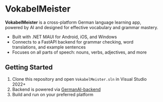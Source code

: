 # VokabelMeister

**VokabelMeister** is a cross-platform German language learning app, powered by AI and designed for effective vocabulary and grammar mastery.

- Built with .NET MAUI for Android, iOS, and Windows
- Connects to a FastAPI backend for grammar checking, word translations, and example sentences
- Focuses on all parts of speech: nouns, verbs, adjectives, and more

## Getting Started

1. Clone this repository and open `VokabelMeister.sln` in Visual Studio 2022+
2. Backend is powered via [GermanAI-backend](https://github.com/hemrajchauhan/GermanAI-backend)
3. Build and run on your preferred platform
